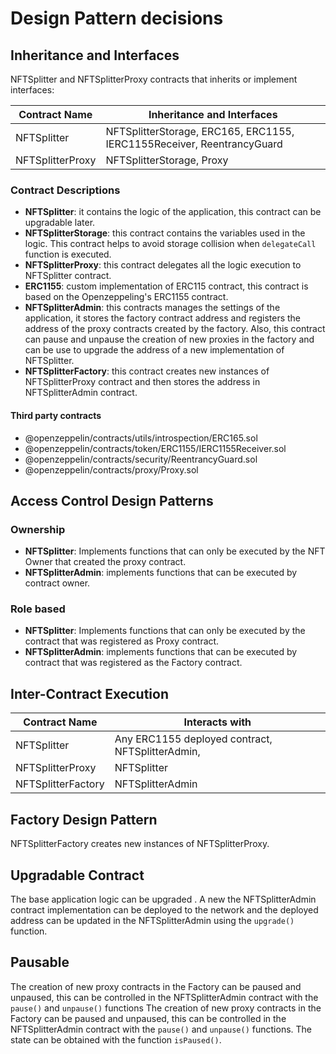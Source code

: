 # Design Pattern decisions
## Inheritance and Interfaces

NFTSplitter and NFTSplitterProxy contracts that inherits or implement interfaces:

| Contract Name | Inheritance and Interfaces |
| -------- | -------- | 
| NFTSplitter     | NFTSplitterStorage,     ERC165,    ERC1155,     IERC1155Receiver,     ReentrancyGuard   | 
| NFTSplitterProxy | NFTSplitterStorage, Proxy | 

### Contract Descriptions
* **NFTSplitter**: it contains the logic of the application, this contract can be upgradable later.
* **NFTSplitterStorage**: this contract contains the variables used in the logic. This contract helps to avoid storage collision when `delegateCall`  function is executed.
* **NFTSplitterProxy**: this contract delegates all the logic execution to NFTSplitter contract.
* **ERC1155**: custom implementation of ERC115 contract, this contract is based on the Openzeppeling's ERC1155 contract.
* **NFTSplitterAdmin**: this contracts manages the settings of the application, it stores the factory contract address and registers the address of the proxy contracts created by the factory. Also, this contract can pause and unpause the creation of new proxies in the factory and can be use to upgrade the address of a new implementation of NFTSplitter.
*  **NFTSplitterFactory**: this contract creates new instances of NFTSplitterProxy contract and then stores the address in NFTSplitterAdmin contract.

#### Third party contracts

* @openzeppelin/contracts/utils/introspection/ERC165.sol
* @openzeppelin/contracts/token/ERC1155/IERC1155Receiver.sol
* @openzeppelin/contracts/security/ReentrancyGuard.sol
* @openzeppelin/contracts/proxy/Proxy.sol

## Access Control Design Patterns
###  Ownership
* **NFTSplitter**: Implements functions that can only be executed by the NFT Owner that created the proxy contract.
* **NFTSplitterAdmin**: implements functions that can be executed by contract owner.

###  Role based
* **NFTSplitter**: Implements functions that can only be executed by the contract that was registered as Proxy contract.
* **NFTSplitterAdmin**: implements functions that can be executed by contract that was registered as the Factory contract.


## Inter-Contract Execution

| Contract Name | Interacts with |
| -------- | -------- | 
| NFTSplitter     |  Any ERC1155 deployed contract,  NFTSplitterAdmin,  | 
| NFTSplitterProxy | NFTSplitter | 
| NFTSplitterFactory | NFTSplitterAdmin |


## Factory Design Pattern
NFTSplitterFactory creates new instances of NFTSplitterProxy.


## Upgradable Contract
The base application logic can be upgraded . A new the NFTSplitterAdmin contract implementation can be deployed to the network and the deployed address can be updated in the NFTSplitterAdmin using the `upgrade()` function.

## Pausable
The creation of new proxy contracts in the Factory can be paused and unpaused, this can be controlled in the NFTSplitterAdmin contract with the `pause()` and `unpause()` functions The creation of new proxy contracts in the Factory can be paused and unpaused, this can be controlled in the NFTSplitterAdmin contract with the `pause()` and `unpause()` functions. The state can be obtained with the function `isPaused()`.  